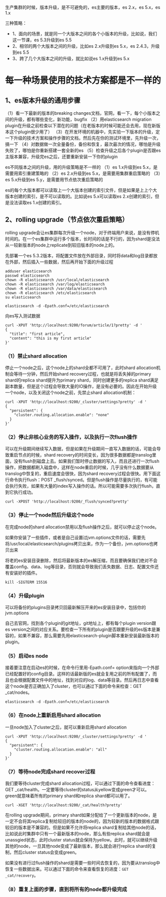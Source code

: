 生产集群的时候，版本升级，是不可避免的，es主要的版本，es 2.x，es 5.x，es 1.x

三种策略：
- 1、面向的场景，就是同一个大版本之间的各个小版本的升级，比如说，我们这一节课，es 5.3升级到es 5.5
- 2、相邻的两个大版本之间的升级，比如es 2.x升级到es 5.x，es 2.4.3，升级到es 5.5
- 3、跨了几个大版本之间的升级，就比如说es 1.x升级到es 5.x

 

# 每一种场景使用的技术方案都是不一样的

## 1、es版本升级的通用步骤
（1）看一下最新的版本的breaking changes文档，官网，看一下，每个小版本之间的升级，都有哪些变化，新功能，bugfix
（2）用elasticsearch migration plugin在升级之前检查以下潜在的问题（在老版本的时候可能还会去用，现在新版本这个plugin很少用了）
（3）在开发环境的机器中，先实验一下版本的升级，定一下升级的技术方案和操作步骤的文档，然后先在你的测试环境里，先升级一次，搞一下
（4）对数据做一次全量备份，备份和恢复，最次最次的情况，哪怕是升级失败了，哪怕是你重新搭建一套全新的es
（5）检查升级之后各个plugin是否跟es主版本兼容，升级完es之后，还要重新安装一下你的plugin

 es不同版本之间的升级，用的升级策略是不一样的
（1）es 1.x升级到es 5.x，是需要用索引重建策略的
（2）es 2.x升级到es 5.x，是需要用集群重启策略的
（3）es 5.x升级到es 5.y，是需要用节点依次重启策略的

es的每个大版本都可以读取上一个大版本创建的索引文件，但是如果是上上个大版本创建的索引，是不可以读取的。比如说es 5.x可以读取es 2.x创建的索引，但是没法读取es 1.x创建的索引。

## 2、rolling upgrade（节点依次重启策略）
 

rolling upgrade会让es集群每次升级一个node，对于终端用户来说，是没有停机时间的。在一个es集群中运行多个版本，长时间的话是不行的，因为shard是没法从一较新版本的node上replicate到较旧版本的node上的。

先部署一个es 5.3.2版本，将配置文件放在外部目录，同时将data和log目录都放在外部，然后插入一些数据，然后再开始下面的升级过程
```
adduser elasticsearch
passwd elasticsearch
chown -R elasticsearch /usr/local/elasticsearch
chown -R elasticsearch /var/log/elasticsearch
chown -R elasticsearch /var/data/elasticsearch
chown -R elasticsearch /etc/elasticsearch
su elasticsearch

elasticsearch -d -Epath.conf=/etc/elasticsearch
```

向es写入测试数据
```
curl -XPUT 'http://localhost:9200/forum/article/1?pretty' -d '
{
  "title": "first article",
  "content": "this is my first article"
}'
```
 

### （1）禁止shard allocation
 

停止一个node之后，这个node上的shard全都不可用了，此时shard allocation机制会等待一分钟，然后开始shard recovery过程，也就是将丢失掉的primary shard的replica shard提升为primary shard，同时创建更多的replica shard满足副本数量，但是这个过程会导致大量的IO操作，是没有必要的。因此在开始升级一个node，以及关闭这个node之前，先禁止shard allocation机制：

```
curl -XPUT 'http://localhost:9200/_cluster/settings?pretty' -d '
{
  "persistent": {
    "cluster.routing.allocation.enable": "none"
  }
}'
```
 

### （2）停止非核心业务的写入操作，以及执行一次flush操作
可以在升级期间继续写入数据，但是如果在升级期间一直写入数据的话，可能会导致重启节点的时候，shard recovery的时间变长，因为很多数据都是translog里面，没有flush到磁盘上去。如果我们暂时停止数据的写入，而且还进行一次flush操作，把数据都刷入磁盘中，这样在node重启的时候，几乎没有什么数据要从translog中恢复的，重启速度会很快，因为shard recovery过程会很快。用下面这行命令执行flush：POST _flush/synced。但是flush操作是尽量执行的，有可能会执行失败，如果有大量的index写入操作的话。所以可能需要多次执行flush，直到它执行成功。
```
curl -XPOST 'http://localhost:9200/_flush/synced?pretty'
```
 

### （3）停止一个node然后升级这个node
在完成node的shard allocation禁用以及flush操作之后，就可以停止这个node。

如果你安装了一些插件，或者是自己设置过jvm.options文件的话，需要先将/usr/local/elasticsearch/plugins拷贝出来，作为一个备份，jvm.options也拷贝出来

将老的es安装目录删除，然后将最新版本的es解压缩，而且要确保我们绝对不会覆盖config、data、log等目录，否则就会导致我们丢失数据、日志、配置文件还有安装好的插件。
```
kill -SIGTERM 15516
```

### （4）升级plugin
可以将备份的plugins目录拷贝回最新解压开来的es安装目录中，包括你的jvm.options

自己去官网，找到各个plugin的git地址，git地址上，都有每个plugin version跟es version之间的对应关系。要检查一下所有的plugin是否跟要升级的es版本是兼容的，如果不兼容，那么需要先用elasticsearch-plugin脚本重新安装最新版本的plugin。


### （5）启动es node
接着要注意在启动es的时候，在命令行里用-Epath.conf= option来指向一个外部已经配置好的config目录。这样的话最新版的es就会复用之前的所有配置了，而且也会根据配置文件中的地址，找到对应的log、data等目录。然后再日志中查看这个node是否正确加入了cluster，也可以通过下面的命令来检查：GET _cat/nodes。
```
elasticsearch -d -Epath.conf=/etc/elasticsearch
```
 
### （6）在node上重新启用shard allocation
一旦node加入了cluster之后，就可以重新启用shard allocation
```
curl -XPUT 'http://localhost:9200/_cluster/settings?pretty' -d '
{
  "persistent": {
    "cluster.routing.allocation.enable": "all"
  }
}'
```
 

### （7）等待node完成shard recover过程
我们要等待cluster完成shard allocation过程，可以通过下面的命令查看进度：GET _cat/health。一定要等待cluster的status从yellow变成green才可以。green就意味着所有的primary shard和replica shard都可以用了。
```
curl -XGET 'http://localhost:9200/_cat/health?pretty'
```
在rolling upgrade期间，primary shard如果分配给了一个更新版本的node，是一定不会将其replica复制给较旧的版本的node的，因为较新的版本的数据格式跟较旧的版本是不兼容的。但是如果不允许将replica shard复制给其他node的话，比如说此时集群中只有一个最新版本的node，那么有些replica shard就会是unassgied状态，此时cluster status就会保持为yellow。此时，就可以继续升级其他的node，一旦其他node变成了最新版本，那么就会进行replica shard的复制，然后cluster status会变成green。

如果没有进行过flush操作的shard是需要一些时间去恢复的，因为要从translog中恢复一些数据出来。可以通过下面的命令来查看恢复的进度：`GET _cat/recovery`。

### （8）重复上面的步骤，直到将所有的node都升级完成
